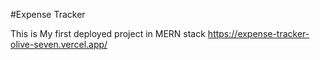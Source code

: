 #Expense Tracker

This is My first deployed project in MERN stack
https://expense-tracker-olive-seven.vercel.app/

